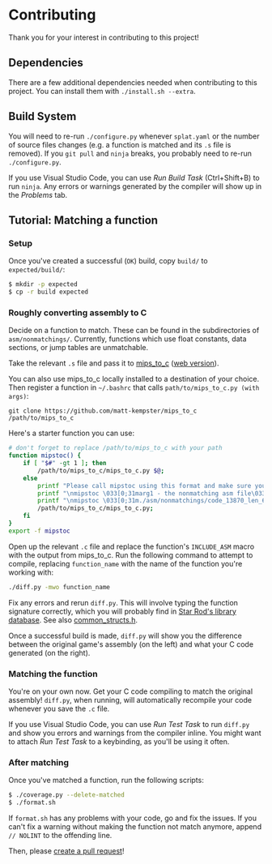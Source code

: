 # Contributing

Thank you for your interest in contributing to this project!

## Dependencies

There are a few additional dependencies needed when contributing to this project. You can install them with `./install.sh --extra`.


## Build System

You will need to re-run `./configure.py` whenever `splat.yaml` or the number of source files changes (e.g. a function is matched and its `.s` file is removed). If you `git pull` and `ninja` breaks, you probably need to re-run `./configure.py`.

If you use Visual Studio Code, you can use _Run Build Task_ (Ctrl+Shift+B) to run `ninja`. Any errors or warnings generated by the compiler will show up in the _Problems_ tab.


## Tutorial: Matching a function

### Setup

Once you've created a successful (`OK`) build, copy `build/` to `expected/build/`:

```sh
$ mkdir -p expected
$ cp -r build expected
```

### Roughly converting assembly to C

Decide on a function to match. These can be found in the subdirectories of `asm/nonmatchings/`. Currently, functions which use float constants, data sections, or jump tables are unmatchable.

Take the relevant `.s` file and pass it to [mips_to_c](https://github.com/matt-kempster/mips_to_c) ([web version](https://simonsoftware.se/other/mips_to_c.py)).

You can also use mips_to_c locally installed to a destination of your choice. Then register a function in `~/.bashrc` that calls `path/to/mips_to_c.py (with args)`:
```
git clone https://github.com/matt-kempster/mips_to_c /path/to/mips_to_c
```

Here's a starter function you can use:
```sh
# don't forget to replace /path/to/mips_to_c with your path
function mipstoc() {
    if [ "$#" -gt 1 ]; then
        /path/to/mips_to_c/mips_to_c.py $@;
    else
        printf "Please call mipstoc using this format and make sure you're at the repo root:";
        printf "\nmipstoc \033[0;31marg1 - the nonmatching asm file\033[0m \033[0;34marg2 - the target function\033[0m \033[0;33margN - any of the optional mips_to_c.py flags\033[0m";
        printf "\nmipstoc \033[0;31m./asm/nonmatchings/code_13870_len_6980/func_8003B3D0.s\033[0m \033[0;34mfunc_8003B3D0\033[0m \033[0;33m--flag1 --flag2 --flagN\033[0m\n";
        /path/to/mips_to_c/mips_to_c.py;
    fi
}
export -f mipstoc
```

Open up the relevant `.c` file and replace the function's `INCLUDE_ASM` macro with the output from mips_to_c. Run the following command to attempt to compile, replacing `function_name` with the name of the function you're working with:

```sh
./diff.py -mwo function_name
```

Fix any errors and rerun `diff.py`. This will involve typing the function signature correctly, which you will probably find in [Star Rod's library database](https://github.com/nanaian/star-rod/blob/master/database/common_func_library.lib). See also [common_structs.h](include/common_structs.h).

Once a successful build is made, `diff.py` will show you the difference between the original game's assembly (on the left) and what your C code generated (on the right).

### Matching the function

You're on your own now. Get your C code compiling to match the original assembly! `diff.py`, when running, will automatically recompile your code whenever you save the `.c` file.

If you use Visual Studio Code, you can use _Run Test Task_ to run `diff.py` and show you errors and warnings from the compiler inline. You might want to attach _Run Test Task_ to a keybinding, as you'll be using it often.

### After matching

Once you've matched a function, run the following scripts:

```sh
$ ./coverage.py --delete-matched
$ ./format.sh
```

If `format.sh` has any problems with your code, go and fix the issues. If you can't fix a warning without making the function not match anymore, append `// NOLINT` to the offending line.

Then, please [create a pull request](https://github.com/pmret/nananian/pulls)!
